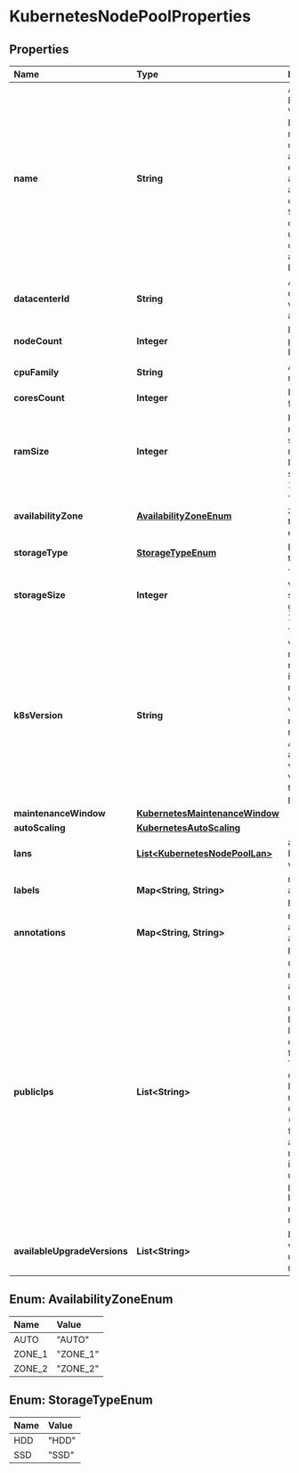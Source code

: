# KubernetesNodePoolProperties

## Properties

| Name | Type | Description | Notes |
| :--- | :--- | :--- | :--- |
| **name** | **String** | A Kubernetes Node Pool Name. Valid Kubernetes Node Pool name must be 63 characters or less and must be empty or begin and end with an alphanumeric character \(\[a-z0-9A-Z\]\) with dashes \(-\), underscores \(\_\), dots \(.\), and alphanumerics between. |  |
| **datacenterId** | **String** | A valid uuid of the datacenter on which user has access |  |
| **nodeCount** | **Integer** | Number of nodes part of the Node Pool |  |
| **cpuFamily** | **String** | A valid cpu family name |  |
| **coresCount** | **Integer** | Number of cores for node |  |
| **ramSize** | **Integer** | RAM size for node, minimum size 2048MB is recommended. Ram size must be set to multiple of 1024MB. |  |
| **availabilityZone** | [**AvailabilityZoneEnum**](kubernetesnodepoolproperties.md#AvailabilityZoneEnum) | The availability zone in which the target VM should exist |  |
| **storageType** | [**StorageTypeEnum**](kubernetesnodepoolproperties.md#StorageTypeEnum) | Hardware type of the volume |  |
| **storageSize** | **Integer** | The size of the volume in GB. The size should be greater than 10GB. |  |
| **k8sVersion** | **String** | The kubernetes version in which a nodepool is running. This imposes restrictions on what kubernetes versions can be run in a cluster's nodepools. Additionally, not all kubernetes versions are viable upgrade targets for all prior versions. | \[optional\] |
| **maintenanceWindow** | [**KubernetesMaintenanceWindow**](kubernetesmaintenancewindow.md) |  | \[optional\] |
| **autoScaling** | [**KubernetesAutoScaling**](kubernetesautoscaling.md) |  | \[optional\] |
| **lans** | [**List&lt;KubernetesNodePoolLan&gt;**](kubernetesnodepoollan.md) | array of additional LANs attached to worker nodes | \[optional\] |
| **labels** | **Map&lt;String, String&gt;** | map of labels attached to node pool | \[optional\] |
| **annotations** | **Map&lt;String, String&gt;** | map of annotations attached to node pool | \[optional\] |
| **publicIps** | **List&lt;String&gt;** | Optional array of reserved public IP addresses to be used by the nodes. IPs must be from same location as the data center used for the node pool. The array must contain one extra IP than maximum number of nodes could be. \(nodeCount+1 if fixed node amount or maxNodeCount+1 if auto scaling is used\) The extra provided IP Will be used during rebuilding of nodes. | \[optional\] |
| **availableUpgradeVersions** | **List&lt;String&gt;** | List of available versions for upgrading the node pool | \[optional\] |

## Enum: AvailabilityZoneEnum

| Name | Value |
| :--- | :--- |
| AUTO | "AUTO" |
| ZONE\_1 | "ZONE\_1" |
| ZONE\_2 | "ZONE\_2" |

## Enum: StorageTypeEnum

| Name | Value |
| :--- | :--- |
| HDD | "HDD" |
| SSD | "SSD" |

